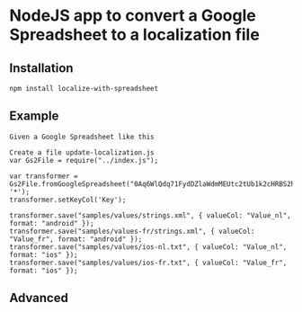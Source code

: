 # NodeJS app to convert a Google Spreadsheet to a localization file


## Installation
	npm install localize-with-spreadsheet


## Example
	Given a Google Spreadsheet like this

	Create a file update-localization.js
	var Gs2File = require("../index.js");

    var transformer = Gs2File.fromGoogleSpreadsheet("0Aq6WlQdq71FydDZlaWdmMEUtc2tUb1k2cHRBS2hzd2c", '*');
    transformer.setKeyCol('Key');

    transformer.save("samples/values/strings.xml", { valueCol: "Value_nl", format: "android" });
    transformer.save("samples/values-fr/strings.xml", { valueCol: "Value_fr", format: "android" });
    transformer.save("samples/values/ios-nl.txt", { valueCol: "Value_nl", format: "ios" });
    transformer.save("samples/values/ios-fr.txt", { valueCol: "Value_fr", format: "ios" });

## Advanced
